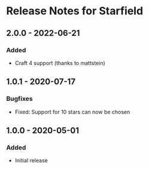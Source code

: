 # Release Notes for Starfield

## 2.0.0 - 2022-06-21

### Added
- Craft 4 support (thanks to mattstein)

## 1.0.1 - 2020-07-17

### Bugfixes
- Fixed: Support for 10 stars can now be chosen

## 1.0.0 - 2020-05-01

### Added
- Initial release

